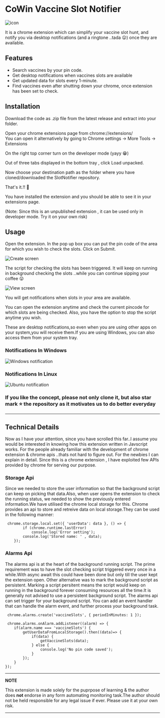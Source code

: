 # CoWin Vaccine Slot Notifier

![icon](media/icons/vaccine_1.png)

It is a chrome extension which can simplify your vaccine slot hunt, and notify you via desktop notifications (and a ringtone ..tada :stuck_out_tongue:) once they are available.

## Features
 * Search vaccines by your pin code.
 * Get desktop notifications when vaccines slots are available
 * Get updated data for slots every 1-minute.
 * Find vaccines even after shutting down your chrome, once extension has been set to check.
 

## Installation

Download the code as .zip file from the latest release and extract into your folder.

Open your chrome extensions page from chrome://extensions/  
You can open it alternatively by going to Chrome settings -> More Tools -> Extensions

On the right top corner turn on the developer mode (yayy :grin:)

Out of three tabs displayed in the bottom tray , click Load unpacked.

Now choose your destination path as the folder where you have cloned/downloaded the SlotNotifier repository.

That's it.!! :clap:

You have installed the extension and you should be able to see it in your extensions page.

(Note: Since this is an unpublished extension , it can be used only in developer mode. Try it on your own risk)

## Usage

Open the extension.  In the pop up box you can put the pin code of the area for which you wish to check the slots.
Click on Submit.  

![Create screen](media/images/create_screen.png)

The script for checking the slots has been triggered. It will keep on running in background checking the slots ..while you can continue sipping your coffee :stuck_out_tongue:

![View screen](media/images/view_screen.png)


You will get notifications when slots in your area are available.

You can open the extension anytime and check the current pincode for which slots are being checked. Also, you have the option to stop the script anytime you wish.

These are desktop notifications,so even when you are using other apps on your system,you will receive them.If you are using Windows, you can also access them from your system tray.

### Notifications In Windows
![Windows notification](media/images/notification_windows.jpeg)


### Notifications In Linux
![Ubuntu notification](media/images/notification_ubuntu.png)


### If you like the concept, please not only clone it, but also star mark :star: the repository as it motivates us to do better everyday
---

## Technical Details
Now as I have your attention, since you have scrolled this far..I assume you would be interested in knowing how this extension written in Javscript works.
For the people already familiar with the development of chrome extension & chrome apis ..thats not hard to figure out. For the newbies I can explain in detail.
Since this is a chrome extension , I have exploited few APIs provided by chrome for serving our purpose. 
### Storage Api
Since we needed to store the user information so that the background script can keep on picking that data.Also, when user opens the extension to check the running status, we needed to show the previously entered information.We have utilised the chrome local storage for this. Chrome provides an api to store and retreive data on local storage.They can be used in the following manner:
```javscipt 
 chrome.storage.local.set({ 'userData': data }, () => {
        if (chrome.runtime.lastError)
            console.log('Error setting');
        console.log('Stored name: ' , data);
    });
```
### Alarms Api
The alarms api is at the heart of the background running script. The prime requirement was to have the slot checking script triggered every once in a while.With async await this could have been done but only till the user kept the extension open. 
Other alternative was to mark the background script as persistent. Marking a script persitent means the script would keep on running in the background forever consuming resources all the time.It is generally not advised to use a persistent background script.
The alarms api can set trigger for your background script. You can add an event handler that can handle the alarm event, and further process your background task.
```
 chrome.alarms.create('vaccineSlots', { periodInMinutes: 1 });
```

```
 chrome.alarms.onAlarm.addListener((alarm) => {
    if(alarm.name === 'vaccineSlots') {
        getUserDataFromLocalStorage().then((data)=> {
            if(data) {
                getVaccineSlots(data);
            } else {
                console.log('No pin code saved');
            }
        });
    }  
});
```
---
**NOTE**

This extension is made solely for the puprpose of learning & the author does **not** endorse in any form automating monitoring task.The author should not be held responsible for any legal issue if ever. Please use it at your own risk. 

---

